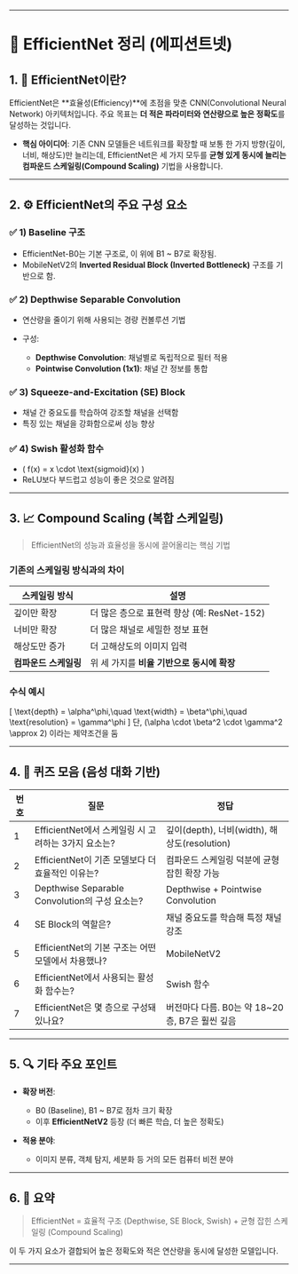 
---

# 📌 EfficientNet 정리 (에피션트넷)

## 1. 🧠 EfficientNet이란?

EfficientNet은 **효율성(Efficiency)**에 초점을 맞춘 CNN(Convolutional Neural Network) 아키텍처입니다.
주요 목표는 **더 적은 파라미터와 연산량으로 높은 정확도**를 달성하는 것입니다.

* **핵심 아이디어**:
  기존 CNN 모델들은 네트워크를 확장할 때 보통 한 가지 방향(깊이, 너비, 해상도)만 늘리는데,
  EfficientNet은 세 가지 모두를 **균형 있게 동시에 늘리는 컴파운드 스케일링(Compound Scaling)** 기법을 사용합니다.

---

## 2. ⚙️ EfficientNet의 주요 구성 요소

### ✅ 1) Baseline 구조

* EfficientNet-B0는 기본 구조로, 이 위에 B1 ~ B7로 확장됨.
* MobileNetV2의 **Inverted Residual Block (Inverted Bottleneck)** 구조를 기반으로 함.

### ✅ 2) Depthwise Separable Convolution

* 연산량을 줄이기 위해 사용되는 경량 컨볼루션 기법
* 구성:

  * **Depthwise Convolution**: 채널별로 독립적으로 필터 적용
  * **Pointwise Convolution (1x1)**: 채널 간 정보를 통합

### ✅ 3) Squeeze-and-Excitation (SE) Block

* 채널 간 중요도를 학습하여 강조할 채널을 선택함
* 특징 있는 채널을 강화함으로써 성능 향상

### ✅ 4) Swish 활성화 함수

* ( f(x) = x \cdot \text{sigmoid}(x) )
* ReLU보다 부드럽고 성능이 좋은 것으로 알려짐

---

## 3. 📈 Compound Scaling (복합 스케일링)

> EfficientNet의 성능과 효율성을 동시에 끌어올리는 핵심 기법

### 기존의 스케일링 방식과의 차이

| 스케일링 방식       | 설명                              |
| ------------- | ------------------------------- |
| 깊이만 확장        | 더 많은 층으로 표현력 향상 (예: ResNet-152) |
| 너비만 확장        | 더 많은 채널로 세밀한 정보 표현              |
| 해상도만 증가       | 더 고해상도의 이미지 입력                  |
| **컴파운드 스케일링** | 위 세 가지를 **비율 기반으로 동시에 확장**      |

### 수식 예시

[
\text{depth} = \alpha^\phi,\quad \text{width} = \beta^\phi,\quad \text{resolution} = \gamma^\phi
]
단, (\alpha \cdot \beta^2 \cdot \gamma^2 \approx 2) 이라는 제약조건을 둠

---

## 4. 🧪 퀴즈 모음 (음성 대화 기반)

| 번호 | 질문                                       | 정답                                    |
| -- | ---------------------------------------- | ------------------------------------- |
| 1  | EfficientNet에서 스케일링 시 고려하는 3가지 요소는?      | 깊이(depth), 너비(width), 해상도(resolution) |
| 2  | EfficientNet이 기존 모델보다 더 효율적인 이유는?        | 컴파운드 스케일링 덕분에 균형 잡힌 확장 가능             |
| 3  | Depthwise Separable Convolution의 구성 요소는? | Depthwise + Pointwise Convolution     |
| 4  | SE Block의 역할은?                           | 채널 중요도를 학습해 특정 채널 강조                  |
| 5  | EfficientNet의 기본 구조는 어떤 모델에서 차용했나?       | MobileNetV2                           |
| 6  | EfficientNet에서 사용되는 활성화 함수는?             | Swish 함수                              |
| 7  | EfficientNet은 몇 층으로 구성돼 있나요?             | 버전마다 다름. B0는 약 18~20층, B7은 훨씬 깊음      |

---

## 5. 🔍 기타 주요 포인트

* **확장 버전**:

  * B0 (Baseline), B1 ~ B7로 점차 크기 확장
  * 이후 **EfficientNetV2** 등장 (더 빠른 학습, 더 높은 정확도)
* **적용 분야**:

  * 이미지 분류, 객체 탐지, 세분화 등 거의 모든 컴퓨터 비전 분야

---

## 6. 🧩 요약

> EfficientNet = 효율적 구조 (Depthwise, SE Block, Swish) + 균형 잡힌 스케일링 (Compound Scaling)

이 두 가지 요소가 결합되어 높은 정확도와 적은 연산량을 동시에 달성한 모델입니다.

---



